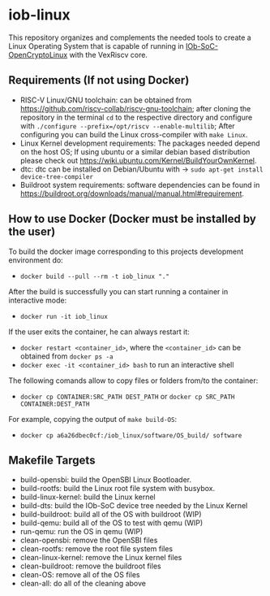# iob-linux
This repository organizes and complements the needed tools to create a Linux Operating System that is capable of running in [IOb-SoC-OpenCryptoLinux](https://github.com/IObundle/iob-soc-opencryptolinux) with the VexRiscv core.

## Requirements (If not using Docker)
- RISC-V Linux/GNU toolchain: can be obtained from https://github.com/riscv-collab/riscv-gnu-toolchain; after cloning the repository in the terminal `cd` to the respective directory and configure with `./configure --prefix=/opt/riscv --enable-multilib`; After configuring you can build the Linux cross-compiler with `make Linux`.
- Linux Kernel development requirements: The packages needed depend on the host OS; If using ubuntu or a similar debian based distribution please check out https://wiki.ubuntu.com/Kernel/BuildYourOwnKernel.
- dtc: dtc can be installed on Debian/Ubuntu with -> `sudo apt-get install device-tree-compiler`
- Buildroot system requirements: software dependencies can be found in https://buildroot.org/downloads/manual/manual.html#requirement.

## How to use Docker (Docker must be installed by the user)
To build the docker image corresponding to this projects development environment do:
- `docker build --pull --rm -t iob_linux "."`

After the build is successfully you can start running a container in interactive mode:
- `docker run -it iob_linux`

If the user exits the container, he can always restart it:
- `docker restart <container_id>`, where the `<container_id>` can be obtained from `docker ps -a`
- `docker exec -it <container_id> bash` to run an interactive shell

The following comands allow to copy files or folders from/to the container:
- `docker cp CONTAINER:SRC_PATH DEST_PATH` or `docker cp SRC_PATH CONTAINER:DEST_PATH`

For example, copying the output of `make build-OS`:
- `docker cp a6a26dbec0cf:/iob_linux/software/OS_build/ software`

## Makefile Targets
- build-opensbi: build the OpenSBI Linux Bootloader.
- build-rootfs: build the Linux root file system with busybox.
- build-linux-kernel: build the Linux kernel
- build-dts: build the IOb-SoC device tree needed by the Linux Kernel
- build-buildroot: build all of the OS with buildroot (WIP)
- build-qemu: build all of the OS to test with qemu (WIP)
- run-qemu: run the OS in qemu (WIP)
- clean-opensbi: remove the OpenSBI files
- clean-rootfs: remove the root file system files
- clean-linux-kernel: remove the Linux kernel files
- clean-buildroot: remove the buildroot files
- clean-OS: remove all of the OS files
- clean-all: do all of the cleaning above